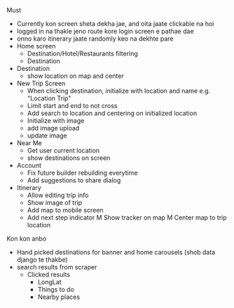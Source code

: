 Must
- Currently kon screen sheta dekha jae, and oita jaate clickable na hoi
- logged in na thakle jeno route kore login screen e pathae dae
- onno karo itinerary jaate randomly keo na dekhte pare
- Home screen
	* Destination/Hotel/Restaurants filtering
	* Destination
- Destination
  - show location on map and center
- New Trip Screen
    - When clicking destination, initialize with location and name e.g. "Location Trip"
    - Limit start and end to not cross
    - Add search to location and centering on initialized location
    - Initialize with image 
    - add image upload 
    - update image
- Near Me
	* Get user current location
	* show destinations on screen
- Account
  - Fix future builder rebuilding everytime
  - Add suggestions to share dialog
- Itinerary
    - Allow editing trip info
    - Show image of trip
    - Add map to mobile screen
    - Add next step indicator
    M Show tracker on map
    M Center map to trip location

Kon kon anbo
- Hand picked destinations for banner and home carousels (shob data django te thakbe)
- search results from scraper
  - Clicked results
    - LongLat
    - Things to do
    - Nearby places